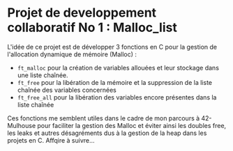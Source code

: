 # Projet de developpement collaboratif No 1 : Malloc_list

L'idée de ce projet est de développer 3 fonctions en C pour la gestion de l'allocation dynamique de mémoire (Malloc) :
+ `ft_malloc` pour la création de variables allouées et leur stockage dans une liste chaînée.
+ `ft_free` pour la libération de la mémoire et la suppression de la liste chaînée des variables concernées
+ `ft_free_all` pour la libération des variables encore présentes dans la liste chaînée

Ces fonctions me semblent utiles dans le cadre de mon parcours à 42-Mulhouse pour faciliter la gestion des Malloc et éviter ainsi les doubles free, les leaks et autres désagréments dus à la gestion de la heap dans les projets en C.
Affqire à suivre...
